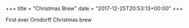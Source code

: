 +++
title = "Christmas Brew"
date = "2017-12-25T20:53:13+00:00"
+++

First ever Orndorff Christmas brew
			